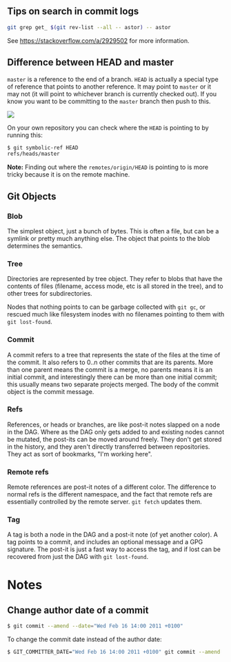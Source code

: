 ## Tips on search in commit logs

```sh
git grep get_ $(git rev-list --all -- astor) -- astor
```

See https://stackoverflow.com/a/2929502 for more information.

## Difference between HEAD and master

`master` is a reference to the end of a branch. `HEAD` is actually a special type
of reference that points to another reference. It may point to `master` or it may
not (it will point to whichever branch is currently checked out). If you know
you want to be committing to the `master` branch then push to this.

![](http://i.stack.imgur.com/hRanK.png)

On your own repository you can check where the `HEAD` is pointing to by running
this:

```sh
$ git symbolic-ref HEAD
refs/heads/master
```

**Note:** Finding out where the `remotes/origin/HEAD` is pointing to is more
tricky because it is on the remote machine.

## Git Objects

### Blob

The simplest object, just a bunch of bytes. This is often a file, but can be
a symlink or pretty much anything else. The object that points to the blob
determines the semantics.

### Tree

Directories are represented by tree object. They refer to blobs that have the
contents of files (filename, access mode, etc is all stored in the tree), and
to other trees for subdirectories.

Nodes that nothing points to can be garbage collected with `git gc`, or rescued
much like filesystem inodes with no filenames pointing to them with `git
lost-found`.

### Commit

A commit refers to a tree that represents the state of the files at the time of
the commit. It also refers to 0..n other commits that are its parents. More
than one parent means the commit is a merge, no parents means it is an initial
commit, and interestingly there can be more than one initial commit; this
usually means two separate projects merged. The body of the commit object is
the commit message.

### Refs

References, or heads or branches, are like post-it notes slapped on a node in
the DAG. Where as the DAG only gets added to and existing nodes cannot be
mutated, the post-its can be moved around freely. They don't get stored in the
history, and they aren't directly transferred between repositories. They act as
sort of bookmarks, "I'm working here".

### Remote refs

Remote references are post-it notes of a different color. The difference to
normal refs is the different namespace, and the fact that remote refs are
essentially controlled by the remote server. `git fetch` updates them.

### Tag

A tag is both a node in the DAG and a post-it note (of yet another color).
A tag points to a commit, and includes an optional message and a GPG signature.
The post-it is just a fast way to access the tag, and if lost can be recovered
from just the DAG with `git lost-found`.


# Notes

## Change author date of a commit

```sh
$ git commit --amend --date="Wed Feb 16 14:00 2011 +0100"
```

To change the commit date instead of the author date:

```sh
$ GIT_COMMITTER_DATE="Wed Feb 16 14:00 2011 +0100" git commit --amend
```
